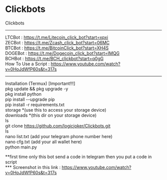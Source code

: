 # Clickbots
Clickbots
*****
LTCBot : https://t.me/Litecoin_click_bot?start=xpxi<br> 
ZECBot : https://t.me/Zcash_click_bot?start=06MC<br>
BTCBot : https://t.me/BitcoinClick_bot?start=XH4S<br> 
DOGEBot : https://t.me/Dogecoin_click_bot?start=IMQG<br>
BCHBot : https://t.me/BCH_clickbot?start=q0gG<br> 
How To Use a Script : https://www.youtube.com/watch?v=0HoJdWfP60s&t=317s<br>
*****
Installation (Termux) [Important!!!]<br>
pkg update && pkg upgrade -y<br>
pkg install python<br>
pip install --upgrade pip<br>
pip install -r requirements.txt<br> 
storage *(use this to access your storage device)<br>
downloads *(this dir on your storage device)<br>
ls<br>
git clone https://github.com/logicjoker/Clickbots.git<br>
ls<br>
nano list.txt (add your telegram phone number here)<br>
nano cfg.txt (add your all wallet here)<br>
python main.py<br>

**first time only this bot send a code in telegram then you put a code in script<br> 
*** Screenshot in this link : https://www.youtube.com/watch?v=0HoJdWfP60s&t=317s<br>


